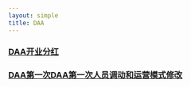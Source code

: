 ```yaml
---
layout: simple
title: DAA
---
```


### [DAA开业分红](/career/DAA/DAA开业分红.html)
### [DAA第一次DAA第一次人员调动和运营模式修改](/career/DAA/DAA第一次人员调动和运营模式修改.html)